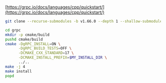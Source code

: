 [https://grpc.io/docs/languages/cpp/quickstart/](https://grpc.io/docs/languages/cpp/quickstart/)

```sh
git clone --recurse-submodules -b v1.66.0 --depth 1 --shallow-submodules 
```

```sh
cd grpc
mkdir -p cmake/build
pushd cmake/build
cmake -DgRPC_INSTALL=ON \
      -DgRPC_BUILD_TESTS=OFF \
      -DCMAKE_CXX_STANDARD=17 \
      -DCMAKE_INSTALL_PREFIX=$MY_INSTALL_DIR \
      ../..
make -j 4
make install
popd
```